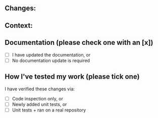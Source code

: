 <!-- If this is your first pull request: sign the CLA with this GitHub app: https://cla-assistant.io/renovatebot/renovate -->
<!-- Make sure the `Allow edits and access to secrets by maintainers` checkbox is checked on this pull request. -->
<!-- Your pull request title must be a Conventional Commits style message (https://www.conventionalcommits.org/en/v1.0.0/) -->
<!-- If your pull request is going to change a lot of things, open an issue for discussion before starting your work. -->

## Changes:

<!-- Describe what this pull request changes. -->

## Context:

<!-- Describe why you're making these changes if it's not already explained in a corresponding issue. -->
<!-- If you're closing an existing issue with this pull request, use the keyword Closes #issue_number -->

## Documentation (please check one with an [x])

- [ ] I have updated the documentation, or
- [ ] No documentation update is required

## How I've tested my work (please tick one)

I have verified these changes via:

- [ ] Code inspection only, or
- [ ] Newly added unit tests, or
- [ ] Unit tests + ran on a real repository

